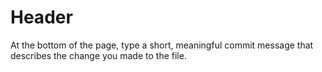 # Header
At the bottom of the page, type a short, meaningful commit message that describes the change you made to the file.
